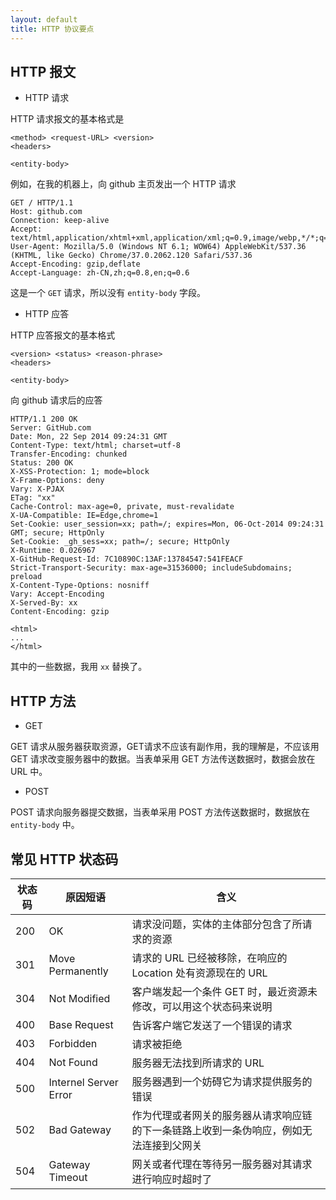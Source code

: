 ```yaml
---
layout: default
title: HTTP 协议要点
---
```


## HTTP 报文

* HTTP 请求

HTTP 请求报文的基本格式是

```
<method> <request-URL> <version>
<headers>

<entity-body>
```

例如，在我的机器上，向 github 主页发出一个 HTTP 请求

```
GET / HTTP/1.1
Host: github.com
Connection: keep-alive
Accept: text/html,application/xhtml+xml,application/xml;q=0.9,image/webp,*/*;q=0.8
User-Agent: Mozilla/5.0 (Windows NT 6.1; WOW64) AppleWebKit/537.36 (KHTML, like Gecko) Chrome/37.0.2062.120 Safari/537.36
Accept-Encoding: gzip,deflate
Accept-Language: zh-CN,zh;q=0.8,en;q=0.6
```

这是一个 `GET` 请求，所以没有 `entity-body` 字段。

* HTTP 应答

HTTP 应答报文的基本格式

```
<version> <status> <reason-phrase>
<headers>

<entity-body>
```

向 github 请求后的应答

```
HTTP/1.1 200 OK
Server: GitHub.com
Date: Mon, 22 Sep 2014 09:24:31 GMT
Content-Type: text/html; charset=utf-8
Transfer-Encoding: chunked
Status: 200 OK
X-XSS-Protection: 1; mode=block
X-Frame-Options: deny
Vary: X-PJAX
ETag: "xx"
Cache-Control: max-age=0, private, must-revalidate
X-UA-Compatible: IE=Edge,chrome=1
Set-Cookie: user_session=xx; path=/; expires=Mon, 06-Oct-2014 09:24:31 GMT; secure; HttpOnly
Set-Cookie: _gh_sess=xx; path=/; secure; HttpOnly
X-Runtime: 0.026967
X-GitHub-Request-Id: 7C10890C:13AF:13784547:541FEACF
Strict-Transport-Security: max-age=31536000; includeSubdomains; preload
X-Content-Type-Options: nosniff
Vary: Accept-Encoding
X-Served-By: xx
Content-Encoding: gzip

<html>
...
</html>
```

其中的一些数据，我用 `xx` 替换了。

## HTTP 方法

* GET

GET 请求从服务器获取资源，GET请求不应该有副作用，我的理解是，不应该用 GET 请求改变服务器中的数据。当表单采用 GET 方法传送数据时，数据会放在 URL 中。

* POST

POST 请求向服务器提交数据，当表单采用 POST 方法传送数据时，数据放在 `entity-body` 中。

## 常见 HTTP 状态码

| 状态码 | 原因短语 | 含义 |
|--------|----------|-------|
| 200 | OK | 请求没问题，实体的主体部分包含了所请求的资源 |
| 301 | Move Permanently | 请求的 URL 已经被移除，在响应的 Location 处有资源现在的 URL |
| 304 | Not Modified | 客户端发起一个条件 GET 时，最近资源未修改，可以用这个状态码来说明 |
| 400 | Base Request | 告诉客户端它发送了一个错误的请求 |
| 403 | Forbidden | 请求被拒绝 |
| 404 | Not Found | 服务器无法找到所请求的 URL |
| 500 | Internel Server Error | 服务器遇到一个妨碍它为请求提供服务的错误 | 
| 502 | Bad Gateway | 作为代理或者网关的服务器从请求响应链的下一条链路上收到一条伪响应，例如无法连接到父网关 |
| 504 | Gateway Timeout | 网关或者代理在等待另一服务器对其请求进行响应时超时了 |



